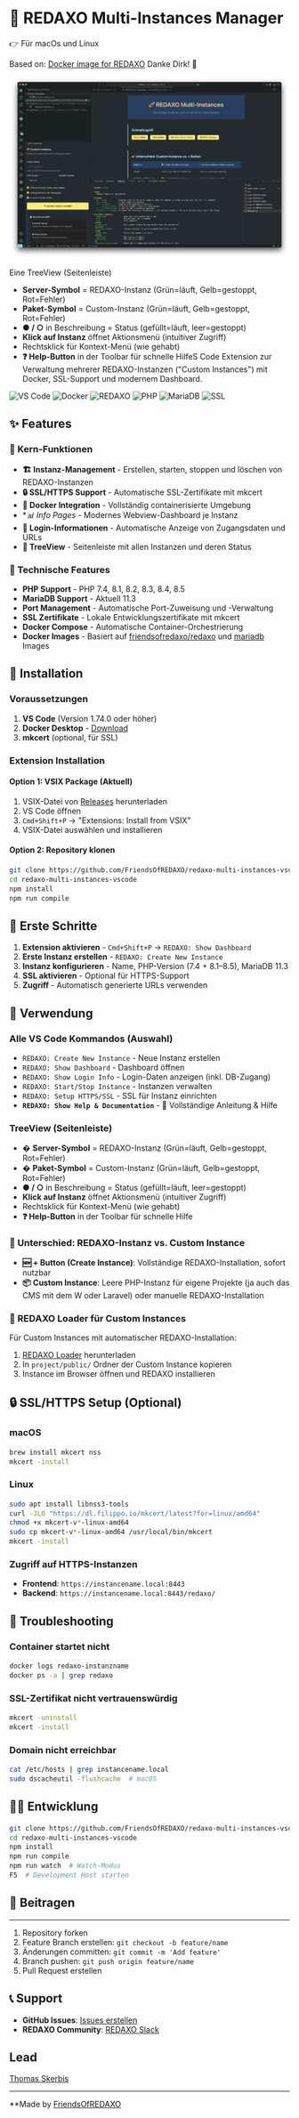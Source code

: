 # 🚀 REDAXO Multi-Instances Manager 

👉 Für macOs und Linux

Based on: [Docker image for REDAXO](https://github.com/FriendsOfREDAXO/docker-redaxo) Danke Dirk! 🙏

![Screenshot](https://github.com/FriendsOfREDAXO/redaxo-multi-instances-vscode/blob/main/screenshot.png?raw=true)

Eine  TreeView (Seitenleiste)
- **Server-Symbol** = REDAXO-Instanz (Grün=läuft, Gelb=gestoppt, Rot=Fehler)
- **Paket-Symbol** = Custom-Instanz (Grün=läuft, Gelb=gestoppt, Rot=Fehler)
- **● / ○** in Beschreibung = Status (gefüllt=läuft, leer=gestoppt)
- **Klick auf Instanz** öffnet Aktionsmenü (intuitiver Zugriff)
- Rechtsklick für Kontext-Menü (wie gehabt)
- **❓ Help-Button** in der Toolbar für schnelle HilfeS Code Extension zur Verwaltung mehrerer REDAXO-Instanzen ("Custom Instances") mit Docker, SSL-Support und modernem Dashboard.

![VS Code](https://img.shields.io/badge/VS%20Code-Extension-blue?style=flat-square&logo=visual-studio-code)
![Docker](https://img.shields.io/badge/Docker-Required-blue?style=flat-square&logo=docker)
![REDAXO](https://img.shields.io/badge/REDAXO-5.x-green?style=flat-square)
![PHP](https://img.shields.io/badge/PHP-7.4%20|%208.1--8.5-purple?style=flat-square&logo=php)
![MariaDB](https://img.shields.io/badge/MariaDB-11.3-blue?style=flat-square)
![SSL](https://img.shields.io/badge/SSL-mkcert-orange?style=flat-square&logo=letsencrypt)

## ✨ Features

### 🎯 Kern-Funktionen
- **🏗️ Instanz-Management** - Erstellen, starten, stoppen und löschen von REDAXO-Instanzen
- **🔒 SSL/HTTPS Support** - Automatische SSL-Zertifikate mit mkcert
- **🐳 Docker Integration** - Vollständig containerisierte Umgebung
- **📊 Info Pages* - Modernes Webview-Dashboard je Instanz
- **🔑 Login-Informationen** - Automatische Anzeige von Zugangsdaten und URLs
- **📱 TreeView** - Seitenleiste mit allen Instanzen und deren Status

### 🔧 Technische Features
- **PHP Support** - PHP 7.4, 8.1, 8.2, 8.3, 8.4, 8.5
- **MariaDB Support** - Aktuell 11.3
- **Port Management** - Automatische Port-Zuweisung und -Verwaltung
- **SSL Zertifikate** - Lokale Entwicklungszertifikate mit mkcert
- **Docker Compose** - Automatische Container-Orchestrierung
- **Docker Images** - Basiert auf [friendsofredaxo/redaxo](https://github.com/FriendsOfREDAXO/docker-redaxo) und [mariadb](https://hub.docker.com/_/mariadb) Images

## 🚀 Installation

### Voraussetzungen

1. **VS Code** (Version 1.74.0 oder höher)
2. **Docker Desktop** - [Download](https://www.docker.com/products/docker-desktop)
3. **mkcert** (optional, für SSL)

### Extension Installation

#### Option 1: VSIX Package (Aktuell)
1. VSIX-Datei von [Releases](https://github.com/FriendsOfREDAXO/redaxo-multi-instances-vscode/releases) herunterladen
2. VS Code öffnen
3. `Cmd+Shift+P` → "Extensions: Install from VSIX"
4. VSIX-Datei auswählen und installieren

#### Option 2: Repository klonen
```bash
git clone https://github.com/FriendsOfREDAXO/redaxo-multi-instances-vscode.git
cd redaxo-multi-instances-vscode
npm install
npm run compile
```

## 🏁 Erste Schritte

1. **Extension aktivieren** - `Cmd+Shift+P` → `REDAXO: Show Dashboard`
2. **Erste Instanz erstellen** - `REDAXO: Create New Instance`
3. **Instanz konfigurieren** - Name, PHP-Version (7.4 + 8.1–8.5), MariaDB 11.3
4. **SSL aktivieren** - Optional für HTTPS-Support
5. **Zugriff** - Automatisch generierte URLs verwenden

## 📖 Verwendung

### Alle VS Code Kommandos (Auswahl)
- `REDAXO: Create New Instance` - Neue Instanz erstellen
- `REDAXO: Show Dashboard` - Dashboard öffnen
- `REDAXO: Show Login Info` - Login-Daten anzeigen (inkl. DB-Zugang)
- `REDAXO: Start/Stop Instance` - Instanzen verwalten
- `REDAXO: Setup HTTPS/SSL` - SSL für Instanz einrichten
- **`REDAXO: Show Help & Documentation`** - 📖 Vollständige Anleitung & Hilfe

### TreeView (Seitenleiste)
- �️ **Server-Symbol** = REDAXO-Instanz (Grün=läuft, Gelb=gestoppt, Rot=Fehler)
- � **Paket-Symbol** = Custom-Instanz (Grün=läuft, Gelb=gestoppt, Rot=Fehler)
- **● / ○** in Beschreibung = Status (gefüllt=läuft, leer=gestoppt)
- **Klick auf Instanz** öffnet Aktionsmenü (intuitiver Zugriff)
- Rechtsklick für Kontext-Menü (wie gehabt)
- **❓ Help-Button** in der Toolbar für schnelle Hilfe

### 🎯 Unterschied: REDAXO-Instanz vs. Custom Instance
- **🆕 + Button (Create Instance)**: Vollständige REDAXO-Installation, sofort nutzbar
- **📦 Custom Instance**: Leere PHP-Instanz für eigene Projekte (ja auch das CMS mit dem W oder Laravel) oder manuelle REDAXO-Installation

### 🚀 REDAXO Loader für Custom Instances
Für Custom Instances mit automatischer REDAXO-Installation:
1. [REDAXO Loader](https://redaxo.org/loader) herunterladen
2. In `project/public/` Ordner der Custom Instance kopieren
3. Instance im Browser öffnen und REDAXO installieren

## 🔒 SSL/HTTPS Setup (Optional)

### macOS
```bash
brew install mkcert nss
mkcert -install
```

### Linux
```bash
sudo apt install libnss3-tools
curl -JLO "https://dl.filippo.io/mkcert/latest?for=linux/amd64"
chmod +x mkcert-v*-linux-amd64
sudo cp mkcert-v*-linux-amd64 /usr/local/bin/mkcert
mkcert -install
```

### Zugriff auf HTTPS-Instanzen
- **Frontend**: `https://instancename.local:8443`
- **Backend**: `https://instancename.local:8443/redaxo/`

## 🔧 Troubleshooting

### Container startet nicht
```bash
docker logs redaxo-instanzname
docker ps -a | grep redaxo
```

### SSL-Zertifikat nicht vertrauenswürdig
```bash
mkcert -uninstall
mkcert -install
```

### Domain nicht erreichbar
```bash
cat /etc/hosts | grep instancename.local
sudo dscacheutil -flushcache  # macOS
```

## 👨‍💻 Entwicklung

```bash
git clone https://github.com/FriendsOfREDAXO/redaxo-multi-instances-vscode.git
cd redaxo-multi-instances-vscode
npm install
npm run compile
npm run watch  # Watch-Modus
F5  # Development Host starten
```

## 🤝 Beitragen
---

1. Repository forken
2. Feature Branch erstellen: `git checkout -b feature/name`
3. Änderungen committen: `git commit -m 'Add feature'`
4. Branch pushen: `git push origin feature/name`
5. Pull Request erstellen

## 📞 Support

- **GitHub Issues**: [Issues erstellen](https://github.com/FriendsOfREDAXO/redaxo-multi-instances-vscode/issues)
- **REDAXO Community**: [REDAXO Slack](https://redaxo.org/slack/)

## Lead

[Thomas Skerbis](https://github.com/skerbis)

---

**Made by [FriendsOfREDAXO](https://github.com/FriendsOfREDAXO) 
